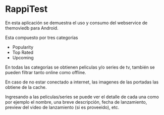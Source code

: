 # RappiTest

En esta aplicación se demuestra el uso y consumo del webservice de themoviedb para Android.

Esta compuesto por tres categorías

  * Popularity
  * Top Rated
  * Upcoming
  
En todas las categorías se obtienen peliculas y/o series de tv, también se pueden filtrar tanto online como offline.

En caso de no estar conectado a internet, las imagenes de las portadas las obtiene de la cache.

Ingresando a las peliculas/series se puede ver el detalle de cada una como por ejemplo el nombre, una breve descripción, fecha de lanzamiento, preview del video de lanzamiento (si es proveeido), etc.



